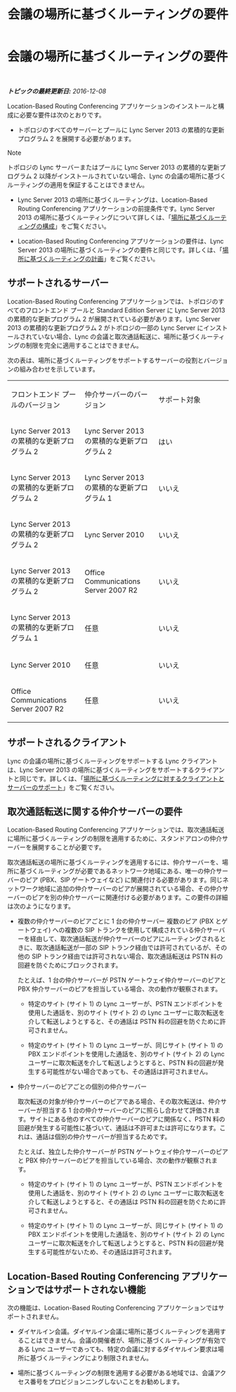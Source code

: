 ﻿---
title: 会議の場所に基づくルーティングの要件
TOCTitle: 会議の場所に基づくルーティングの要件
ms:assetid: 766d9286-2c34-4faf-bb3e-f0ca478a70cf
ms:mtpsurl: https://technet.microsoft.com/ja-jp/library/Dn362806(v=OCS.15)
ms:contentKeyID: 56270105
ms.date: 12/10/2016
mtps_version: v=OCS.15
ms.translationtype: HT
---

# 会議の場所に基づくルーティングの要件

 

_**トピックの最終更新日:** 2016-12-08_

Location-Based Routing Conferencing アプリケーションのインストールと構成に必要な要件は次のとおりです。

  - トポロジのすべてのサーバーとプールに Lync Server 2013 の累積的な更新プログラム 2 を展開する必要があります。

> [!NOTE]
> トポロジの Lync サーバーまたはプールに Lync Server 2013 の累積的な更新プログラム 2 以降がインストールされていない場合、Lync の会議の場所に基づくルーティングの適用を保証することはできません。


  - Lync Server 2013 の場所に基づくルーティングは、Location-Based Routing Conferencing アプリケーションの前提条件です。Lync Server 2013 の場所に基づくルーティングについて詳しくは、「[場所に基づくルーティングの構成](lync-server-2013-configuring-location-based-routing.md)」をご覧ください。

  - Location-Based Routing Conferencing アプリケーションの要件は、Lync Server 2013 の場所に基づくルーティングの要件と同じです。詳しくは、「[場所に基づくルーティングの計画](lync-server-2013-planning-for-location-based-routing.md)」をご覧ください。

## サポートされるサーバー

Location-Based Routing Conferencing アプリケーションでは、トポロジのすべてのフロントエンド プールと Standard Edition Server に Lync Server 2013 の累積的な更新プログラム 2 が展開されている必要があります。Lync Server 2013 の累積的な更新プログラム 2 がトポロジの一部の Lync Server にインストールされていない場合、Lync の会議と取次通話転送に、場所に基づくルーティングの制限を完全に適用することはできません。

次の表は、場所に基づくルーティングをサポートするサーバーの役割とバージョンの組み合わせを示しています。


<table>
<colgroup>
<col style="width: 33%" />
<col style="width: 33%" />
<col style="width: 33%" />
</colgroup>
<tbody>
<tr class="odd">
<td><p>フロントエンド プールのバージョン</p></td>
<td><p>仲介サーバーのバージョン</p></td>
<td><p>サポート対象</p></td>
</tr>
<tr class="even">
<td><p>Lync Server 2013 の累積的な更新プログラム 2</p></td>
<td><p>Lync Server 2013 の累積的な更新プログラム 2</p></td>
<td><p>はい</p></td>
</tr>
<tr class="odd">
<td><p>Lync Server 2013 の累積的な更新プログラム 2</p></td>
<td><p>Lync Server 2013 の累積的な更新プログラム 1</p></td>
<td><p>いいえ</p></td>
</tr>
<tr class="even">
<td><p>Lync Server 2013 の累積的な更新プログラム 2</p></td>
<td><p>Lync Server 2010</p></td>
<td><p>いいえ</p></td>
</tr>
<tr class="odd">
<td><p>Lync Server 2013 の累積的な更新プログラム 2</p></td>
<td><p>Office Communications Server 2007 R2</p></td>
<td><p>いいえ</p></td>
</tr>
<tr class="even">
<td><p>Lync Server 2013 の累積的な更新プログラム 1</p></td>
<td><p>任意</p></td>
<td><p>いいえ</p></td>
</tr>
<tr class="odd">
<td><p>Lync Server 2010</p></td>
<td><p>任意</p></td>
<td><p>いいえ</p></td>
</tr>
<tr class="even">
<td><p>Office Communications Server 2007 R2</p></td>
<td><p>任意</p></td>
<td><p>いいえ</p></td>
</tr>
</tbody>
</table>


## サポートされるクライアント

Lync の会議の場所に基づくルーティングをサポートする Lync クライアントは、Lync Server 2013 の場所に基づくルーティングをサポートするクライアントと同じです。詳しくは、「[場所に基づくルーティングに対するクライアントとサーバーのサポート](lync-server-2013-client-and-server-support-for-location-based-routing.md)」をご覧ください。

## 取次通話転送に関する仲介サーバーの要件

Location-Based Routing Conferencing アプリケーションでは、取次通話転送に場所に基づくルーティングの制限を適用するために、スタンドアロンの仲介サーバーを展開することが必要です。

取次通話転送の場所に基づくルーティングを適用するには、仲介サーバーを、場所に基づくルーティングが必要であるネットワーク地域にある、唯一の仲介サーバーのピア (PBX、SIP ゲートウェイなど) に関連付ける必要があります。同じネットワーク地域に追加の仲介サーバーのピアが展開されている場合、その仲介サーバーのピアを別の仲介サーバーに関連付ける必要があります。この要件の詳細は次のようになります。

  - 複数の仲介サーバーのピアごとに 1 台の仲介サーバー 複数のピア (PBX とゲートウェイ) への複数の SIP トランクを使用して構成されている仲介サーバーを経由して、取次通話転送が仲介サーバーのピアにルーティングされるときに、取次通話転送が一部の SIP トランク経由では許可されているが、その他の SIP トランク経由では許可されない場合、取次通話転送は PSTN 料の回避を防ぐためにブロックされます。
    
    たとえば、1 台の仲介サーバーが PSTN ゲートウェイ仲介サーバーのピアと PBX 仲介サーバーのピアを担当している場合、次の動作が観察されます。
    
      - 特定のサイト (サイト 1) の Lync ユーザーが、PSTN エンドポイントを使用した通話を、別のサイト (サイト 2) の Lync ユーザーに取次転送を介して転送しようとすると、その通話は PSTN 料の回避を防ぐために許可されません。
    
      - 特定のサイト (サイト 1) の Lync ユーザーが、同じサイト (サイト 1) の PBX エンドポイントを使用した通話を、別のサイト (サイト 2) の Lync ユーザーに取次転送を介して転送しようとすると、PSTN 料の回避が発生する可能性がない場合であっても、その通話は許可されません。

  - 仲介サーバーのピアごとの個別の仲介サーバー
    
    取次転送の対象が仲介サーバーのピアである場合、その取次転送は、仲介サーバーが担当する 1 台の仲介サーバーのピアに照らし合わせて評価されます。サイトにある他のすべての仲介サーバーのピアに関係なく、PSTN 料の回避が発生する可能性に基づいて、通話は不許可または許可になります。これは、通話は個別の仲介サーバーが担当するためです。
    
    たとえば、独立した仲介サーバーが PSTN ゲートウェイ仲介サーバーのピアと PBX 仲介サーバーのピアを担当している場合、次の動作が観察されます。
    
      - 特定のサイト (サイト 1) の Lync ユーザーが、PSTN エンドポイントを使用した通話を、別のサイト (サイト 2) の Lync ユーザーに取次転送を介して転送しようとすると、その通話は PSTN 料の回避を防ぐために許可されません。
    
      - 特定のサイト (サイト 1) の Lync ユーザーが、同じサイト (サイト 1) の PBX エンドポイントを使用した通話を、別のサイト (サイト 2) の Lync ユーザーに取次転送を介して転送しようとすると、PSTN 料の回避が発生する可能性がないため、その通話は許可されます。

## Location-Based Routing Conferencing アプリケーションではサポートされない機能

次の機能は、Location-Based Routing Conferencing アプリケーションではサポートされません。

  - ダイヤルイン会議。ダイヤルイン会議に場所に基づくルーティングを適用することはできません。会議の開催者が、場所に基づくルーティングが有効である Lync ユーザーであっても、特定の会議に対するダイヤルイン要求は場所に基づくルーティングにより制限されません。

  - 場所に基づくルーティングの制限を適用する必要がある地域では、会議アクセス番号をプロビジョンニングしないことをお勧めします。

